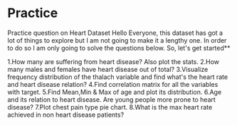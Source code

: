 # Practice
Practice question on Heart Dataset
Hello Everyone, this dataset has got a lot of things to explore but I am not going to make it a lengthy one. In order to do so I am only going to solve the questions below. So, let's get started**

1.How many are suffering from heart disease? Also plot the stats.
2.How many males and females have heart disease out of total?
3.Visualize frequency distribution of the thalach variable and find what's the heart rate and heart disease relation?
4.Find correlation matrix for all the variables with target.
5.Find Mean,Min & Max of age and plot its distribution.
6.Age and its relation to heart disease. Are young people more prone to heart disease?
7.Plot chest pain type pie chart.
8.What is the max heart rate achieved in non heart disease patients?
